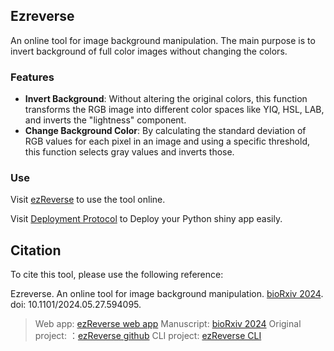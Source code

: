 ## Ezreverse

An online tool for image background manipulation. The main purpose is to invert background of full color images without changing the colors.

### Features

- **Invert Background**: Without altering the original colors, this function transforms the RGB image into different color spaces like YIQ, HSL, LAB, and inverts the "lightness" component.
- **Change Background Color**: By calculating the standard deviation of RGB values for each pixel in an image and using a specific threshold, this function selects gray values and inverts those.

### Use

Visit [ezReverse](https://amsterdamstudygroup.shinyapps.io/ezreverse/) to use the tool online.

Visit [Deployment Protocol](https://github.com/Morwey/ezreverse/blob/main/PythonShinyDeployment.md) to Deploy your Python shiny app easily.

## Citation

To cite this tool, please use the following reference:

Ezreverse. An online tool for image background manipulation. [bioRxiv 2024](https://www.biorxiv.org/content/10.1101/2024.05.27.594095v1). doi: 10.1101/2024.05.27.594095.

> Web app: [ezReverse web app](https://amsterdamstudygroup.shinyapps.io/ezreverse/)
Manuscript: [bioRxiv 2024](https://www.biorxiv.org/content/10.1101/2024.05.27.594095v1)
Original project: ：[ezReverse github](https://github.com/Morwey/ezreverse)
CLI project: [ezReverse CLI](https://github.com/Morwey/ezreverse_cli)

